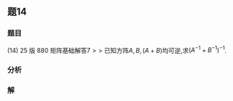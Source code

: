 ## 题14
### 题目
(14) 25 版 880 矩阵基础解答$7 > >$
已知方阵$A, B, (A + B)$均可逆,求${(A^{-1} + B^{-1})}^{-1}$.
### 分析

### 解
